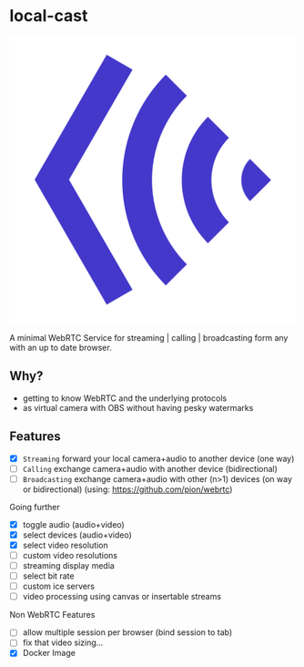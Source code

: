 # local-cast

<p align="center">
  <img  src="public/icons/icon_transparent.svg">
</p>

A minimal WebRTC Service for streaming | calling | broadcasting form any with an up to date browser.

## Why?

- getting to know WebRTC and the underlying protocols
- as virtual camera with OBS without having pesky watermarks

## Features

- [x] `Streaming` forward your local camera+audio to another device (one way)
- [ ] `Calling` exchange camera+audio with another device (bidirectional)
- [ ] `Broadcasting` exchange camera+audio with other (n>1) devices (on way or bidirectional) (using: https://github.com/pion/webrtc)

Going further

- [x] toggle audio (audio+video)
- [x] select devices (audio+video)
- [x] select video resolution
- [ ] custom video resolutions
- [ ] streaming display media
- [ ] select bit rate
- [ ] custom ice servers
- [ ] video processing using canvas or insertable streams

Non WebRTC Features

- [ ] allow multiple session per browser (bind session to tab)
- [ ] fix that video sizing...
- [x] Docker Image

